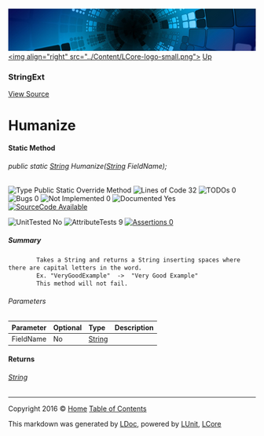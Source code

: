 ![](../Content/LCore-banner-small.png "")
[&lt;img align=&quot;right&quot; src=&quot;../Content/LCore-logo-small.png&quot;&gt;](../../README.md)
[Up](StringExt.md)

### StringExt
[View Source](../Extensions/Reference%20Types/StringExt.cs)

# Humanize

#### Static Method

###### public static [String](https://msdn.microsoft.com/en-us/library/system.string.aspx) Humanize([String](https://msdn.microsoft.com/en-us/library/system.string.aspx) FieldName);

![Type Public Static Override Method](http://b.repl.ca/v1/Type-Public%20Static%20Override%20Method-blue.png "") ![Lines of Code 32](http://b.repl.ca/v1/Lines%20of%20Code-32-blue.png "") ![TODOs 0](http://b.repl.ca/v1/TODOs-0-green.png "") ![Bugs 0](http://b.repl.ca/v1/Bugs-0-green.png "") ![Not Implemented 0](http://b.repl.ca/v1/Not%20Implemented-0-green.png "") ![Documented Yes](http://b.repl.ca/v1/Documented-Yes-brightgreen.png "") [![SourceCode Available](http://b.repl.ca/v1/SourceCode-Available-brightgreen.png "")](../Extensions/Reference%20Types/StringExt.cs#L792)

![UnitTested No](http://b.repl.ca/v1/UnitTested-No-lightgrey.png "") ![AttributeTests 9](http://b.repl.ca/v1/AttributeTests-9-brightgreen.png "") [![Assertions 0](http://b.repl.ca/v1/Assertions-0-lightgrey.png "")](../Extensions/Reference%20Types/StringExt.cs)

##### Summary

            Takes a String and returns a String inserting spaces where there are capital letters in the word. 
            Ex. "VeryGoodExample"  ->  "Very Good Example"
            This method will not fail.
            

###### Parameters

Parameter | Optional | Type | Description
:---  | :---  | :---  | :--- 
FieldName | No | [String](https://msdn.microsoft.com/en-us/library/system.string.aspx) | 


#### Returns

###### [String](https://msdn.microsoft.com/en-us/library/system.string.aspx)



---

Copyright 2016 &copy; [Home](../../README.md) [Table of Contents](../../TableOfContents.md)

This markdown was generated by [LDoc](https://github.com/CodeSingularity/LDoc), powered by [LUnit](https://github.com/CodeSingularity/LUnit), [LCore](https://github.com/CodeSingularity/LCore)
